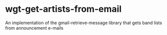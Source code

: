 # wgt-get-artists-from-email
An implementation of the gmail-retrieve-message library that gets band lists from announcement e-mails

